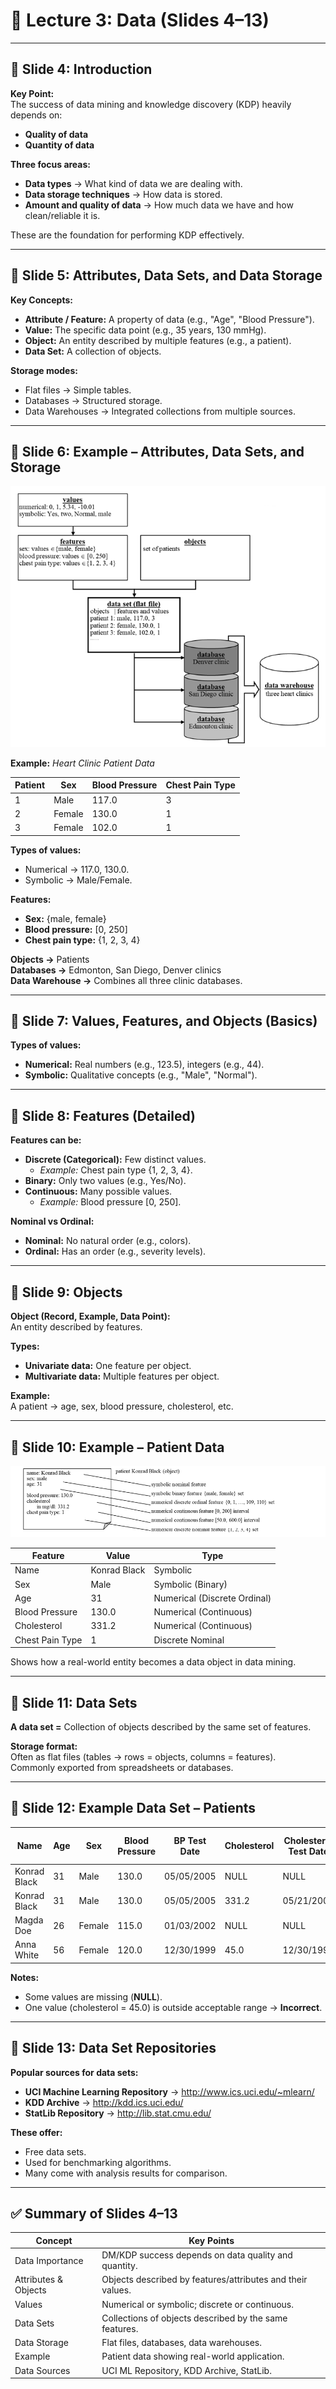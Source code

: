 # 📖 Lecture 3: Data (Slides 4–13)

---

## 🔎 Slide 4: Introduction

**Key Point:**  
The success of data mining and knowledge discovery (KDP) heavily depends on:

- **Quality of data**
- **Quantity of data**

**Three focus areas:**
- **Data types** → What kind of data we are dealing with.
- **Data storage techniques** → How data is stored.
- **Amount and quality of data** → How much data we have and how clean/reliable it is.

These are the foundation for performing KDP effectively.

---

## 🔎 Slide 5: Attributes, Data Sets, and Data Storage

**Key Concepts:**
- **Attribute / Feature:** A property of data (e.g., "Age", "Blood Pressure").
- **Value:** The specific data point (e.g., 35 years, 130 mmHg).
- **Object:** An entity described by multiple features (e.g., a patient).
- **Data Set:** A collection of objects.

**Storage modes:**
- Flat files → Simple tables.
- Databases → Structured storage.
- Data Warehouses → Integrated collections from multiple sources.

---

## 🔎 Slide 6: Example – Attributes, Data Sets, and Storage
![My Diagram](https://github.com/aimlresearcher/Comprehensive-2025/blob/main/DM%20HT/images/img05.png?raw=true)

**Example:** *Heart Clinic Patient Data*

| Patient | Sex   | Blood Pressure | Chest Pain Type |
|---------|-------|----------------|-----------------|
| 1       | Male  | 117.0          | 3               |
| 2       | Female| 130.0          | 1               |
| 3       | Female| 102.0          | 1               |

**Types of values:**
- Numerical → 117.0, 130.0.
- Symbolic → Male/Female.

**Features:**
- **Sex:** {male, female}
- **Blood pressure:** [0, 250]
- **Chest pain type:** {1, 2, 3, 4}

**Objects →** Patients  
**Databases →** Edmonton, San Diego, Denver clinics  
**Data Warehouse →** Combines all three clinic databases.

---

## 🔎 Slide 7: Values, Features, and Objects (Basics)

**Types of values:**
- **Numerical:** Real numbers (e.g., 123.5), integers (e.g., 44).
- **Symbolic:** Qualitative concepts (e.g., "Male", "Normal").

---

## 🔎 Slide 8: Features (Detailed)

**Features can be:**
- **Discrete (Categorical):** Few distinct values.
  - *Example:* Chest pain type {1, 2, 3, 4}.
- **Binary:** Only two values (e.g., Yes/No).
- **Continuous:** Many possible values.
  - *Example:* Blood pressure [0, 250].

**Nominal vs Ordinal:**
- **Nominal:** No natural order (e.g., colors).
- **Ordinal:** Has an order (e.g., severity levels).

---

## 🔎 Slide 9: Objects

**Object (Record, Example, Data Point):**  
An entity described by features.

**Types:**
- **Univariate data:** One feature per object.
- **Multivariate data:** Multiple features per object.

**Example:**  
A patient → age, sex, blood pressure, cholesterol, etc.

---

## 🔎 Slide 10: Example – Patient Data
![My Diagram](https://github.com/aimlresearcher/Comprehensive-2025/blob/main/DM%20HT/images/img06.png?raw=true)


| Feature           | Value         | Type                      |
|-------------------|---------------|---------------------------|
| Name              | Konrad Black  | Symbolic                  |
| Sex               | Male          | Symbolic (Binary)         |
| Age               | 31            | Numerical (Discrete Ordinal) |
| Blood Pressure    | 130.0         | Numerical (Continuous)    |
| Cholesterol       | 331.2         | Numerical (Continuous)    |
| Chest Pain Type   | 1             | Discrete Nominal          |

Shows how a real-world entity becomes a data object in data mining.

---

## 🔎 Slide 11: Data Sets

**A data set =** Collection of objects described by the same set of features.

**Storage format:**  
Often as flat files (tables → rows = objects, columns = features).  
Commonly exported from spreadsheets or databases.

---

## 🔎 Slide 12: Example Data Set – Patients

| Name         | Age | Sex   | Blood Pressure | BP Test Date | Cholesterol | Cholesterol Test Date | Chest Pain Type | Defect Type | Diagnosis |
|--------------|-----|-------|----------------|--------------|-------------|-----------------------|-----------------|-------------|-----------|
| Konrad Black | 31  | Male  | 130.0          | 05/05/2005   | NULL        | NULL                  | NULL            | NULL        | NULL      |
| Konrad Black | 31  | Male  | 130.0          | 05/05/2005   | 331.2       | 05/21/2005            | 1               | Normal      | Absent    |
| Magda Doe    | 26  | Female| 115.0          | 01/03/2002   | NULL        | NULL                  | 4               | Fixed       | Present   |
| Anna White   | 56  | Female| 120.0          | 12/30/1999   | 45.0        | 12/30/1999            | 2               | Normal      | Absent    |

**Notes:**
- Some values are missing (**NULL**).
- One value (cholesterol = 45.0) is outside acceptable range → **Incorrect**.

---

## 🔎 Slide 13: Data Set Repositories

**Popular sources for data sets:**
- **UCI Machine Learning Repository** → http://www.ics.uci.edu/~mlearn/
- **KDD Archive** → http://kdd.ics.uci.edu/
- **StatLib Repository** → http://lib.stat.cmu.edu/

**These offer:**
- Free data sets.
- Used for benchmarking algorithms.
- Many come with analysis results for comparison.

---

## ✅ Summary of Slides 4–13

| Concept          | Key Points                                           |
|------------------|-----------------------------------------------------|
| Data Importance  | DM/KDP success depends on data quality and quantity. |
| Attributes & Objects | Objects described by features/attributes and their values. |
| Values           | Numerical or symbolic; discrete or continuous.       |
| Data Sets        | Collections of objects described by the same features. |
| Data Storage     | Flat files, databases, data warehouses.              |
| Example          | Patient data showing real-world application.         |
| Data Sources     | UCI ML Repository, KDD Archive, StatLib.             |
